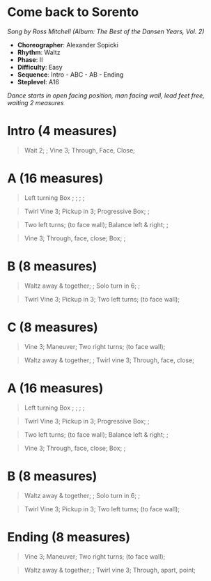 # Come back to Sorento
*Song by Ross Mitchell (Album: The Best of the Dansen Years, Vol. 2)*

* **Choreographer**: Alexander Sopicki
* **Rhythm**: Waltz
* **Phase**: II
* **Difficulty**: Easy
* **Sequence**: Intro - ABC - AB - Ending
* **Steplevel**: A16

*Dance starts in open facing position, man facing wall, lead feet free, waiting 2 measures*

# Intro (4 measures)

> Wait 2; ; Vine 3; Through, Face, Close;

# A (16 measures)

> Left turning Box ; ; ; ;

> Twirl Vine 3; Pickup in 3; Progressive Box; ;

> Two left turns; (to face wall); Balance left & right; ;

> Vine 3; Through, face, close; Box; ;

# B (8 measures)

> Waltz away & together; ; Solo turn in 6; ;

> Twirl Vine 3; Pickup in 3; Two left turns; (to face wall);

# C (8 measures)

> Vine 3; Maneuver; Two right turns; (to face wall); 

> Waltz away & together; ; Twirl vine 3; Through, face, close;

# A (16 measures)

> Left turning Box ; ; ; ;

> Twirl Vine 3; Pickup in 3; Progressive Box; ;

> Two left turns; (to face wall); Balance left & right; ;

> Vine 3; Through, face, close; Box; ;

# B (8 measures)

> Waltz away & together; ; Solo turn in 6; ;

> Twirl Vine 3; Pickup in 3; Two left turns; (to face wall);

# Ending (8 measures)

> Vine 3; Maneuver; Two right turns; (to face wall); 

> Waltz away & together; ; Twirl vine 3; Through, apart, point;